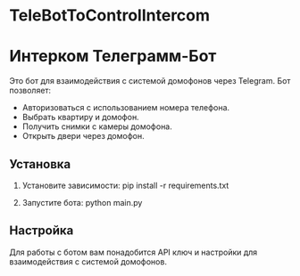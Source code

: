 # TeleBotToControlIntercom
# Интерком Телеграмм-Бот

Это бот для взаимодействия с системой домофонов через Telegram. Бот позволяет:
- Авторизоваться с использованием номера телефона.
- Выбрать квартиру и домофон.
- Получить снимки с камеры домофона.
- Открыть двери через домофон.

## Установка

1. Установите зависимости: pip install -r requirements.txt

2. Запустите бота: python main.py


## Настройка

Для работы с ботом вам понадобится API ключ и настройки для взаимодействия с системой домофонов.
